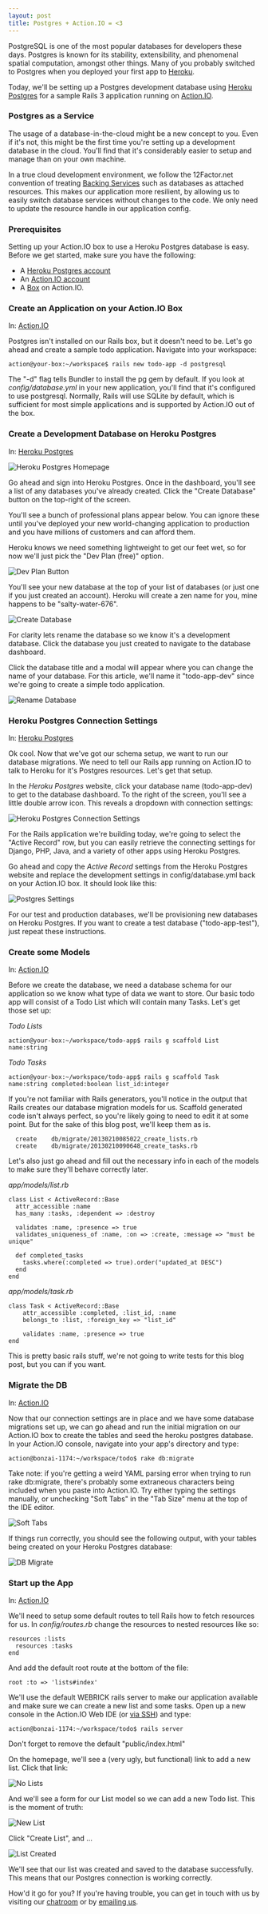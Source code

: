 ```yaml
---
layout: post
title: Postgres + Action.IO = <3
---
```


PostgreSQL is one of the most popular databases for developers these days. Postgres is known for its stability, extensibility, and phenomenal spatial computation, amongst other things. Many of you probably switched to Postgres when you deployed your first app to [Heroku](http://heroku.com).

Today, we'll be setting up a Postgres development database using [Heroku Postgres](https://postgres.heroku.com) for a sample Rails 3 application running on [Action.IO](https://action.io).

###  Postgres as a Service

The usage of a database-in-the-cloud might be a new concept to you. Even if it's not, this might be the first time you're setting up a development database in the cloud. You'll find that it's considerably easier to setup and manage than on your own machine.

In a true cloud development environment, we follow the 12Factor.net convention of treating [Backing Services](http://12factor.net/backing-services) such as databases as attached resources. This makes our application more resilient, by allowing us to easily switch database services without changes to the code. We only need to update the resource handle in our application config.

### Prerequisites

Setting up your Action.IO box to use a Heroku Postgres database is easy. Before we get started, make sure you have the following:

* A [Heroku Postgres account](https://postgres.heroku.com/)
* An [Action.IO account](https://action.io)
* A [Box](http://help.action.io/customer/portal/articles/802603-create-a-box) on Action.IO.

### Create an Application on your Action.IO Box

In: [Action.IO](https://action.io)

Postgres isn't installed on our Rails box, but it doesn't need to be. Let's go ahead and create a sample todo application. Navigate into your workspace:

    action@your-box:~/workspace$ rails new todo-app -d postgresql

The "-d" flag tells Bundler to install the pg gem by default. If you look at *config/database.yml* in your new application, you'll find that it's configured to use postgresql. Normally, Rails will use SQLite by default, which is sufficient for most simple applications and is supported by Action.IO out of the box.

### Create a Development Database on Heroku Postgres

In: [Heroku Postgres](https://postgres.heroku.com)

![Heroku Postgres Homepage](https://raw.github.com/action-io/action-assets/master/support/screenshots/postgres/hpgres.png)

Go ahead and sign into Heroku Postgres. Once in the dashboard, you'll see a list of any databases you've already created. Click the "Create Database" button on the top-right of the screen.

You'll see a bunch of professional plans appear below. You can ignore these until you've deployed your new world-changing application to production and you have millions of customers and can afford them.

Heroku knows we need something lightweight to get our feet wet, so for now we'll just pick the "Dev Plan (free)" option.

![Dev Plan Button](https://raw.github.com/action-io/action-assets/master/support/screenshots/postgres/dev-plan.png)

You'll see your new database at the top of your list of databases (or just one if you just created an account). Heroku will create a zen name for you, mine happens to be "salty-water-676".

![Create Database](https://raw.github.com/action-io/action-assets/master/support/screenshots/postgres/create-database.png)

For clarity lets rename the database so we know it's a development database. Click the database you just created to navigate to the database dashboard.

Click the database title and a modal will appear where you can change the name of your database. For this article, we'll name it "todo-app-dev" since we're going to create a simple todo application.

![Rename Database](https://raw.github.com/action-io/action-assets/master/support/screenshots/postgres/database-rename.png)

### Heroku Postgres Connection Settings

In: [Heroku Postgres](https://postgres.heroku.com)

Ok cool. Now that we've got our schema setup, we want to run our database migrations. We need to tell our Rails app running on Action.IO to talk to Heroku for it's Postgres resources. Let's get that setup.

In the *Heroku Postgres* website, click your database name (todo-app-dev) to get to the database dashboard. To the right of the screen, you'll see a little double arrow icon. This reveals a dropdown with connection settings:

![Heroku Postgres Connection Settings](https://raw.github.com/action-io/action-assets/master/support/screenshots/postgres/connection-settings.png)

For the Rails application we're building today, we're going to select the "Active Record" row, but you can easily retrieve the connecting settings for Django, PHP, Java, and a variety of other apps using Heroku Postgres.

Go ahead and copy the *Active Record* settings from the Heroku Postgres website and replace the development settings in config/database.yml back on your Action.IO box. It should look like this:

![Postgres Settings](https://raw.github.com/action-io/action-assets/master/support/screenshots/postgres/databaseyml.png)

<p class="note">For our test and production databases, we'll be provisioning new databases on Heroku Postgres. If you want to create a test database ("todo-app-test"), just repeat these instructions.</p>

### Create some Models

In: [Action.IO](https://action.io)

Before we create the database, we need a database schema for our application so we know what type of data we want to store. Our basic todo app will consist of a Todo List which will contain many Tasks. Let's get those set up:

*Todo Lists*

    action@your-box:~/workspace/todo-app$ rails g scaffold List name:string

*Todo Tasks*

    action@your-box:~/workspace/todo-app$ rails g scaffold Task name:string completed:boolean list_id:integer

<p class="note">If you're not familiar with Rails generators, you'll notice in the output that Rails creates our database migration models for us. Scaffold generated code isn't always perfect, so you're likely going to need to edit it at some point. But for the sake of this blog post, we'll keep them as is. </p>

      create    db/migrate/20130210085022_create_lists.rb
      create    db/migrate/20130210090648_create_tasks.rb

Let's also just go ahead and fill out the necessary info in each of the models to make sure they'll behave correctly later.

*app/models/list.rb*

    class List < ActiveRecord::Base
      attr_accessible :name
      has_many :tasks, :dependent => :destroy

      validates :name, :presence => true
      validates_uniqueness_of :name, :on => :create, :message => "must be unique"

      def completed_tasks
        tasks.where(:completed => true).order("updated_at DESC")
      end
    end

*app/models/task.rb*

    class Task < ActiveRecord::Base
        attr_accessible :completed, :list_id, :name
        belongs_to :list, :foreign_key => "list_id"

        validates :name, :presence => true
    end

This is pretty basic rails stuff, we're not going to write tests for this blog post, but you can if you want.

### Migrate the DB

In: [Action.IO](https://action.io)

Now that our connection settings are in place and we have some database migrations set up, we can go ahead and run the initial migration on our Action.IO box to create the tables and seed the heroku postgres database. In your Action.IO console, navigate into your app's directory and type:

    action@bonzai-1174:~/workspace/todo$ rake db:migrate

<p class="alert">Take note: if you're getting a weird YAML parsing error when trying to run rake db:migrate, there's probably some extraneous characters being included when you paste into Action.IO. Try either typing the settings manually, or unchecking "Soft Tabs" in the "Tab Size" menu at the top of the IDE editor.</p>

![Soft Tabs](https://raw.github.com/action-io/action-assets/master/support/screenshots/tab-menu.png)

If things run correctly, you should see the following output, with your tables being created on your Heroku Postgres database:

![DB Migrate](https://raw.github.com/action-io/action-assets/master/support/screenshots/postgres/db-migrate.png)

### Start up the App

In: [Action.IO](https://action.io)

We'll need to setup some default routes to tell Rails how to fetch resources for us. In *config/routes.rb* change the resources to nested resources like so:

    resources :lists
      resources :tasks
    end

And add the default root route at the bottom of the file:

    root :to => 'lists#index'

We'll use the default WEBRICK rails server to make our application available and make sure we can create a new list and some tasks. Open up a new console in the Action.IO Web IDE (or [via SSH](http://help.action.io/customer/portal/articles/802633-add-ssh-keys-to-your-action-io-account)) and type:

    action@bonzai-1174:~/workspace/todo$ rails server

<p class="alert">Don't forget to remove the default "public/index.html"</p>

On the homepage, we'll see a (very ugly, but functional) link to add a new list.  Click that link:

![No Lists](https://raw.github.com/action-io/action-assets/master/support/screenshots/postgres/listy-1.png)

And we'll see a form for our List model so we can add a new Todo list. This is the moment of truth:

![New List](https://raw.github.com/action-io/action-assets/master/support/screenshots/postgres/listy-2.png)

Click "Create List", and ...

![List Created](https://raw.github.com/action-io/action-assets/master/support/screenshots/postgres/listy-3.png)

We'll see that our list was created and saved to the database successfully. This means that our Postgres connection is working correctly.

How'd it go for you? If you're having trouble, you can get in touch with us by visiting our [chatroom](https://action.io/chat) or by [emailing us](mailto:support@action.io).






